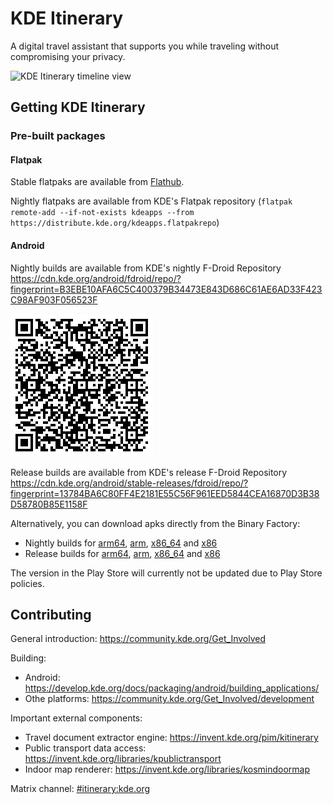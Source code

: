 # KDE Itinerary

A digital travel assistant that supports you while traveling without compromising your privacy.

![KDE Itinerary timeline view](https://cdn.kde.org/screenshots/itinerary/kde-itinerary-timeline.png)

## Getting KDE Itinerary

### Pre-built packages

#### Flatpak

Stable flatpaks are available from [Flathub](https://flathub.org/apps/details/org.kde.itinerary).

Nightly flatpaks are available from KDE's Flatpak repository (`flatpak remote-add --if-not-exists kdeapps --from https://distribute.kde.org/kdeapps.flatpakrepo`)

#### Android

Nightly builds are available from KDE's nightly F-Droid Repository https://cdn.kde.org/android/fdroid/repo/?fingerprint=B3EBE10AFA6C5C400379B34473E843D686C61AE6AD33F423C98AF903F056523F

![Link to KDE's nightly build F-Droid repository](nightly-build-fdroid-repo-link.png)

Release builds are available from KDE's release F-Droid Repository
https://cdn.kde.org/android/stable-releases/fdroid/repo/?fingerprint=13784BA6C80FF4E2181E55C56F961EED5844CEA16870D3B38D58780B85E1158F

Alternatively, you can download apks directly from the Binary Factory:
 - Nightly builds for [arm64](https://binary-factory.kde.org/view/Android/job/Itinerary_Nightly_android-arm64/), [arm](https://binary-factory.kde.org/view/Android/job/Itinerary_Nightly_android-arm/), [x86_64](https://binary-factory.kde.org/view/Android/job/Itinerary_Nightly_android-x86_64/) and [x86](https://binary-factory.kde.org/view/Android/job/Itinerary_Nightly_android-x86/)
  - Release builds for [arm64](https://binary-factory.kde.org/view/Android/job/Itinerary_Release_android-arm64/), [arm](https://binary-factory.kde.org/view/Android/job/Itinerary_Release_android-arm/), [x86_64](https://binary-factory.kde.org/view/Android/job/Itinerary_Release_android-x86_64/) and [x86](https://binary-factory.kde.org/view/Android/job/Itinerary_Release_android-x86/)

The version in the Play Store will currently not be updated due to Play Store policies.

## Contributing

General introduction: https://community.kde.org/Get_Involved

Building:
- Android: https://develop.kde.org/docs/packaging/android/building_applications/
- Othe platforms: https://community.kde.org/Get_Involved/development

Important external components:
- Travel document extractor engine: https://invent.kde.org/pim/kitinerary
- Public transport data access: https://invent.kde.org/libraries/kpublictransport
- Indoor map renderer: https://invent.kde.org/libraries/kosmindoormap

Matrix channel: [#itinerary:kde.org](https://matrix.to/#/#itinerary:kde.org)
